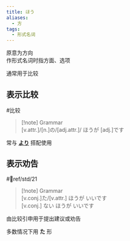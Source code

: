 ```yaml
---
title: ほう
aliases:
  - 方
tags:
  - 形式名词
---
```

原意为方向  
作形式名词时指方面、选项  

通常用于比较  
## 表示比较  

 #比较  

> [!note] Grammar  
> [v.attr.]/[n.]の/[adj.attr.]/ ほうが [adj.]です  

常与 [**より**](../4.particle/1.basic%20particle/より.md#表示比较) 搭配使用  

## 表示劝告  

 #📖ref/std/21  

> [!note] Grammar  
> [v.conj.]た/[v.attr.] ほうが いいです  
> [v.conj.] ない ほうが いいです  

由比较引申用于提出建议或劝告  

多数情况下用 **た** 形  